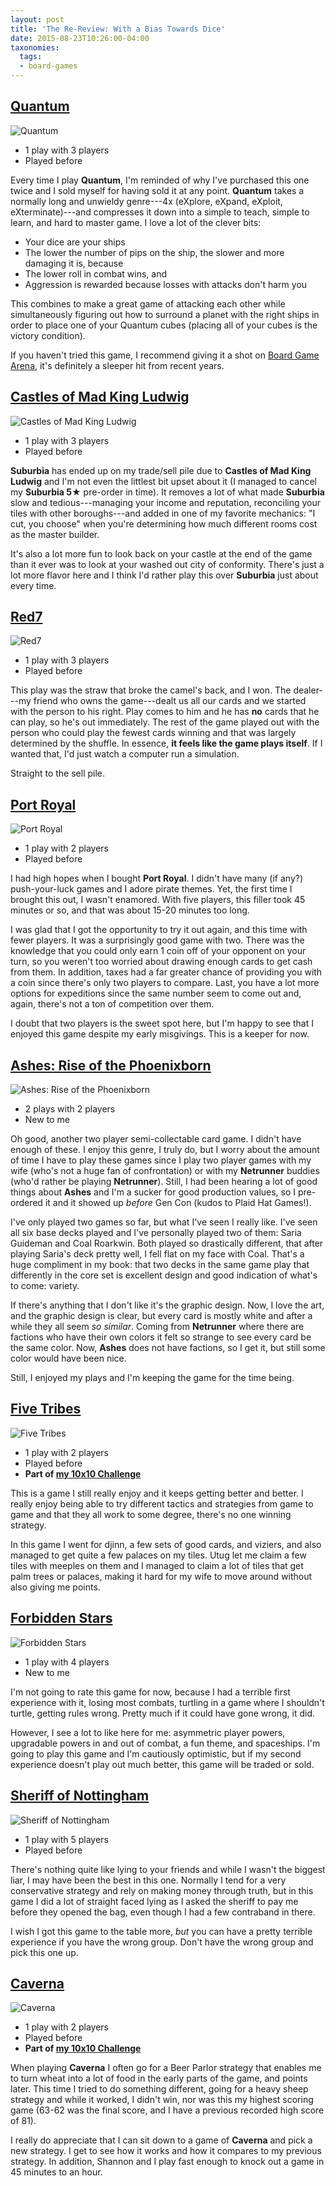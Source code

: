 ```yaml
---
layout: post
title: 'The Re-Review: With a Bias Towards Dice'
date: 2015-08-23T10:26:00-04:00
taxonomies:
  tags:
  - board-games
---
```

## [Quantum](https://boardgamegeek.com/boardgame/143519/quantum)

![Quantum](../assets/covers/quantum.jpg)

- 1 play with 3 players
- Played before

Every time I play **Quantum**, I'm reminded of why I've purchased this one twice and I sold myself for having sold it at any point. **Quantum** takes a normally long and unwieldy genre---4x (eXplore, eXpand, eXploit, eXterminate)---and compresses it down into a simple to teach, simple to learn, and hard to master game. I love a lot of the clever bits:

- Your dice are your ships
- The lower the number of pips on the ship, the slower and more damaging it is, because
- The lower roll in combat wins, and
- Aggression is rewarded because losses with attacks don't harm you

This combines to make a great game of attacking each other while simultaneously figuring out how to surround a planet with the right ships in order to place one of your Quantum cubes (placing all of your cubes is the victory condition).

If you haven't tried this game, I recommend giving it a shot on [Board Game Arena](http://en.boardgamearena.com/#!gamepanel?game=quantum), it's definitely a sleeper hit from recent years.

## [Castles of Mad King Ludwig](https://boardgamegeek.com/boardgame/155426/castles-mad-king-ludwig)

![Castles of Mad King Ludwig](../assets/covers/castles-of-mad-king-ludwig.jpg)

- 1 play with 3 players
- Played before

**Suburbia** has ended up on my trade/sell pile due to **Castles of Mad King Ludwig** and I'm not even the littlest bit upset about it (I managed to cancel my **Suburbia 5★** pre-order in time). It removes a lot of what made **Suburbia** slow and tedious---managing your income and reputation, reconciling your tiles with other boroughs---and added in one of my favorite mechanics: "I cut, you choose" when you're determining how much different rooms cost as the master builder.

It's also a lot more fun to look back on your castle at the end of the game than it ever was to look at your washed out city of conformity. There's just a lot more flavor here and I think I'd rather play this over **Suburbia** just about every time.

## [Red7](https://boardgamegeek.com/boardgame/161417/red7)

![Red7](../assets/covers/red7.png)

- 1 play with 3 players
- Played before

This play was the straw that broke the camel's back, and I won. The dealer---my friend who owns the game---dealt us all our cards and we started with the person to his right. Play comes to him and he has **no** cards that he can play, so he's out immediately. The rest of the game played out with the person who could play the fewest cards winning and that was largely determined by the shuffle. In essence, **it feels like the game plays itself**. If I wanted that, I'd just watch a computer run a simulation.

Straight to the sell pile.

## [Port Royal](https://boardgamegeek.com/boardgame/156009/port-royal)

![Port Royal](../assets/covers/port-royal.jpg)

- 1 play with 2 players
- Played before

I had high hopes when I bought **Port Royal**. I didn't have many (if any?) push-your-luck games and I adore pirate themes. Yet, the first time I brought this out, I wasn't enamored. With five players, this filler took 45 minutes or so, and that was about 15-20 minutes too long.

I was glad that I got the opportunity to try it out again, and this time with fewer players. It was a surprisingly good game with two. There was the knowledge that you could only earn 1 coin off of your opponent on your turn, so you weren't too worried about drawing enough cards to get cash from them. In addition, taxes had a far greater chance of providing you with a coin since there's only two players to compare. Last, you have a lot more options for expeditions since the same number seem to come out and, again, there's not a ton of competition over them.

I doubt that two players is the sweet spot here, but I'm happy to see that I enjoyed this game despite my early misgivings. This is a keeper for now.

## [Ashes: Rise of the Phoenixborn](https://boardgamegeek.com/boardgame/167400/ashes-rise-phoenixborn)

![Ashes: Rise of the Phoenixborn](../assets/covers/ashes-rise-of-the-phoenixborn.jpg)

- 2 plays with 2 players
- New to me

Oh good, another two player semi-collectable card game. I didn't have enough of these. I enjoy this genre, I truly do, but I worry about the amount of time I have to play these games since I play two player games with my wife (who's not a huge fan of confrontation) or with my **Netrunner** buddies (who'd rather be playing **Netrunner**). Still, I had been hearing a lot of good things about **Ashes** and I'm a sucker for good production values, so I pre-ordered it and it showed up *before* Gen Con (kudos to Plaid Hat Games!).

I've only played two games so far, but what I've seen I really like. I've seen all six base decks played and I've personally played two of them: Saria Guideman and Coal Roarkwin. Both played so drastically different, that after playing Saria's deck pretty well, I fell flat on my face with Coal. That's a huge compliment in my book: that two decks in the same game play that differently in the core set is excellent design and good indication of what's to come: variety.

If there's anything that I don't like it's the graphic design. Now, I love the art, and the graphic design is clear, but every card is mostly white and after a while they all seem *so similar*. Coming from **Netrunner** where there are factions who have their own colors it felt so strange to see every card be the same color. Now, **Ashes** does not have factions, so I get it, but still some color would have been nice.

Still, I enjoyed my plays and I'm keeping the game for the time being.

## [Five Tribes](https://boardgamegeek.com/boardgame/157354/five-tribes)

![Five Tribes](../assets/covers/five-tribes.jpg)

- 1 play with 2 players
- Played before
- **Part of [my 10x10 Challenge](https://boardgamegeek.com/geeklist/183527/wesbakers-2015-10x10-hardcore-challenge)**

This is a game I still really enjoy and it keeps getting better and better. I really enjoy being able to try different tactics and strategies from game to game and that they all work to some degree, there's no one winning strategy.

In this game I went for djinn, a few sets of good cards, and viziers, and also managed to get quite a few palaces on my tiles. Utug let me claim a few tiles with meeples on them and I managed to claim a lot of tiles that get palm trees or palaces, making it hard for my wife to move around without also giving me points.

## [Forbidden Stars](https://boardgamegeek.com/boardgame/175155/forbidden-stars)

![Forbidden Stars](../assets/covers/forbidden-stars.jpg)

- 1 play with 4 players
- New to me

I'm not going to rate this game for now, because I had a terrible first experience with it, losing most combats, turtling in a game where I shouldn't turtle, getting rules wrong. Pretty much if it could have gone wrong, it did.

However, I see a lot to like here for me: asymmetric player powers, upgradable powers in and out of combat, a fun theme, and spaceships. I'm going to play this game and I'm cautiously optimistic, but if my second experience doesn't play out much better, this game will be traded or sold.

## [Sheriff of Nottingham](https://boardgamegeek.com/boardgame/157969/sheriff-nottingham)

![Sheriff of Nottingham](../assets/covers/sheriff-of-nottingham.jpg)

- 1 play with 5 players
- Played before

There's nothing quite like lying to your friends and while I wasn't the biggest liar, I may have been the best in this one. Normally I tend for a very conservative strategy and rely on making money through truth, but in this game I did a lot of straight faced lying as I asked the sheriff to pay me before they opened the bag, even though I had a few contraband in there.

I wish I got this game to the table more, *but* you can have a pretty terrible experience if you have the wrong group. Don't have the wrong group and pick this one up.

## [Caverna](https://boardgamegeek.com/boardgame/102794/caverna-cave-farmers)

![Caverna](../assets/covers/caverna.jpg)

- 1 play with 2 players
- Played before
- **Part of [my 10x10 Challenge](https://boardgamegeek.com/geeklist/183527/wesbakers-2015-10x10-hardcore-challenge)**

When playing **Caverna** I often go for a Beer Parlor strategy that enables me to turn wheat into a lot of food in the early parts of the game, and points later. This time I tried to do something different, going for a heavy sheep strategy and while it worked, I didn't win, nor was this my highest scoring game (63-62 was the final score, and I have a previous recorded high score of 81).

I really do appreciate that I can sit down to a game of **Caverna** and pick a new strategy. I get to see how it works and how it compares to my previous strategy. In addition, Shannon and I play fast enough to knock out a game in 45 minutes to an hour.
